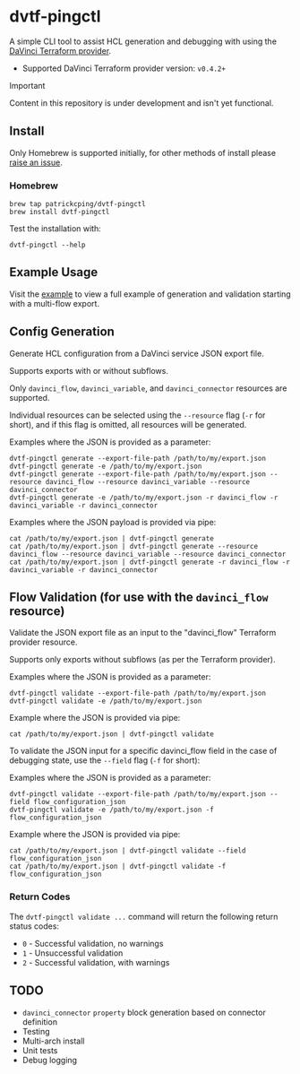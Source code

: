 # dvtf-pingctl

A simple CLI tool to assist HCL generation and debugging with using the [DaVinci Terraform provider](https://registry.terraform.io/providers/pingidentity/davinci/latest).

* Supported DaVinci Terraform provider version: `v0.4.2+`

> [!IMPORTANT]  
> Content in this repository is under development and isn't yet functional.

## Install

Only Homebrew is supported initially, for other methods of install please [raise an issue](https://github.com/patrickcping/dvtf-pingctl/issues/new?title=New%20installation%20method%20required).

### Homebrew

```shell
brew tap patrickcping/dvtf-pingctl
brew install dvtf-pingctl
```

Test the installation with:

```shell
dvtf-pingctl --help
```

## Example Usage

Visit the [example](./example/) to view a full example of generation and validation starting with a multi-flow export.

## Config Generation

Generate HCL configuration from a DaVinci service JSON export file.

Supports exports with or without subflows.

Only `davinci_flow`, `davinci_variable`, and `davinci_connector` resources are supported.

Individual resources can be selected using the `--resource` flag (`-r` for short), and if this flag is omitted, all resources will be generated.

Examples where the JSON is provided as a parameter:

```shell
dvtf-pingctl generate --export-file-path /path/to/my/export.json
dvtf-pingctl generate -e /path/to/my/export.json
dvtf-pingctl generate --export-file-path /path/to/my/export.json --resource davinci_flow --resource davinci_variable --resource davinci_connector
dvtf-pingctl generate -e /path/to/my/export.json -r davinci_flow -r davinci_variable -r davinci_connector
```

Examples where the JSON payload is provided via pipe:

```shell
cat /path/to/my/export.json | dvtf-pingctl generate
cat /path/to/my/export.json | dvtf-pingctl generate --resource davinci_flow --resource davinci_variable --resource davinci_connector
cat /path/to/my/export.json | dvtf-pingctl generate -r davinci_flow -r davinci_variable -r davinci_connector
```

## Flow Validation (for use with the `davinci_flow` resource)

Validate the JSON export file as an input to the "davinci_flow" Terraform provider resource.

Supports only exports without subflows (as per the Terraform provider).

Examples where the JSON is provided as a parameter:

```shell
dvtf-pingctl validate --export-file-path /path/to/my/export.json
dvtf-pingctl validate -e /path/to/my/export.json
```

Example where the JSON is provided via pipe:

```shell
cat /path/to/my/export.json | dvtf-pingctl validate
```

To validate the JSON input for a specific davinci_flow field in the case of debugging state, use the `--field` flag (`-f` for short):

Examples where the JSON is provided as a parameter:

```shell
dvtf-pingctl validate --export-file-path /path/to/my/export.json --field flow_configuration_json
dvtf-pingctl validate -e /path/to/my/export.json -f flow_configuration_json
```

Example where the JSON is provided via pipe:

```shell
cat /path/to/my/export.json | dvtf-pingctl validate --field flow_configuration_json
cat /path/to/my/export.json | dvtf-pingctl validate -f flow_configuration_json
```

### Return Codes

The `dvtf-pingctl validate ...` command will return the following return status codes:

- `0` - Successful validation, no warnings
- `1` - Unsuccessful validation
- `2` - Successful validation, with warnings

## TODO

- `davinci_connector` `property` block generation based on connector definition
- Testing
- Multi-arch install
- Unit tests
- Debug logging